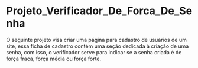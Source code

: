 # Projeto_Verificador_De_Forca_De_Senha
O seguinte projeto visa criar uma página para cadastro de usuários de um site, essa ficha de cadastro contém uma seção dedicada à criação de uma senha, com isso, o verificador serve para indicar se a senha criada é de força fraca, força média ou força forte.
